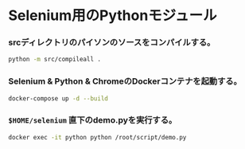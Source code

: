 # Selenium用のPythonモジュール

### srcディレクトリのパイソンのソースをコンパイルする。 
```bash
python -m src/compileall .
```

### Selenium & Python & ChromeのDockerコンテナを起動する。
```bash
docker-compose up -d --build
```

### `$HOME/selenium` 直下のdemo.pyを実行する。
```bash
docker exec -it python python /root/script/demo.py
```
